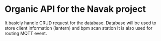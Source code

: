 # Organic API for the Navak project

It basicly handle CRUD request for the database.
Database will be used to store client information (lantern) and bpm scan station
It is also used for routing MQTT event.
